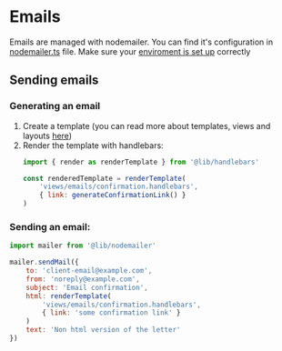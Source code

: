 # Emails

Emails are managed with nodemailer. You can find it's configuration in [nodemailer.ts](../../src/lib/nodemailer.ts) file. Make sure your [enviroment is set up](../1.%20general/1.%20Enviroment.md) correctly

## Sending emails
### Generating an email
1. Create a template (you can read more about templates, views and layouts [here](./7.%20Server%20side%20rendering.md))
2. Render the template with handlebars:
    ``` js
    import { render as renderTemplate } from '@lib/handlebars'
    
    const renderedTemplate = renderTemplate(
        'views/emails/confirmation.handlebars', 
        { link: generateConfirmationLink() }
    )
    ```

### Sending an email:
``` js
import mailer from '@lib/nodemailer'

mailer.sendMail({
    to: 'client-email@example.com',
    from: 'noreply@example.com',
    subject: 'Email confirmation',
    html: renderTemplate(
        'views/emails/confirmation.handlebars',
        { link: 'some confirmation link' }
    )
    text: 'Non html version of the letter'
})
```
